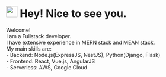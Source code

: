 <h1><img src="https://emojis.slackmojis.com/emojis/images/1531849430/4246/blob-sunglasses.gif?1531849430" width="30"/> Hey! Nice to see you.</h1>


<p>Welcome! </br> I am a Fullstack developer.<br>
I have extensive experience in MERN stack and MEAN stack.<br>
My main skills are:<br>
- Backend: Node.js(ExpressJS, NestJS), Python(Django, Flask)<br>
- Frontend: React, Vue.js, AngularJS<br>
- Serverless: AWS, Google Cloud<br>
</p>
